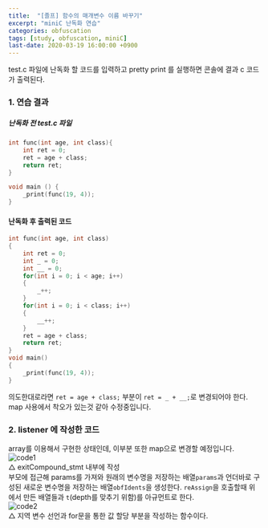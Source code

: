 ```yaml
---
title:  "[졸프] 함수의 매개변수 이름 바꾸기"
excerpt: "miniC 난독화 연습"
categories: obfuscation
tags: [study, obfuscation, miniC]
last-date: 2020-03-19 16:00:00 +0900
---
```

test.c 파일에 난독화 할 코드를 입력하고 pretty print 를 실행하면 콘솔에 결과 c 코드가 출력된다.
### 1. 연습 결과
##### 난독화 전 test.c 파일
``` C
int func(int age, int class){
	int ret = 0;
	ret = age + class;
	return ret;
}

void main () {
	_print(func(19, 4));
}
```

#### 난독화 후 출력된 코드
``` C
int func(int age, int class)
{
    int ret = 0;
    int _ = 0;
    int __ = 0;
    for(int i = 0; i < age; i++)
    {
        _++;
    }
    for(int i = 0; i < class; i++)
    {
        __++;
    }
    ret = age + class;
    return ret;
}
void main()
{
    _print(func(19, 4));
}
```
의도한대로라면 `ret = age + class;` 부분이 `ret = _ + __;`로 변경되어야 한다.
map 사용에서 착오가 있는것 같아 수정중입니다.

### 2. listener 에 작성한 코드
array를 이용해서 구현한 상태인데, 이부분 또한 map으로 변경할 예정입니다.
![code1](https://user-images.githubusercontent.com/26894351/77040803-0385d900-69fc-11ea-95dd-161e16f497a7.JPG)  
△ exitCompound_stmt 내부에 작성  
부모에 접근해 params를 가져와 원래의 변수명을 저장하는 배열`params`과 언더바로 구성된 새로운 변수명을 저장하는 배열`obfIdents`을 생성한다.
`reAssign`을 호출할때 위에서 만든 배열들과 `t`(depth를 맞추기 위함)를 아규먼트로 한다.  
![code2](https://user-images.githubusercontent.com/26894351/77040869-2f08c380-69fc-11ea-959d-a73c0c87af02.JPG)  
△ 지역 변수 선언과 for문을 통한 값 할당 부분을 작성하는 함수이다.

